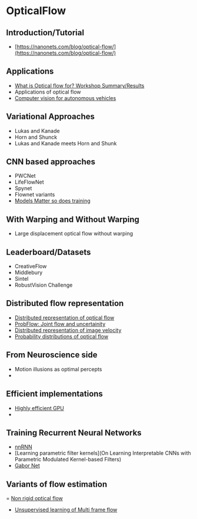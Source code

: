 # OpticalFlow

## Introduction/Tutorial 
- [https://nanonets.com/blog/optical-flow/](https://nanonets.com/blog/optical-flow/)

## Applications
 - [What is Optical flow for? Workshop Summary/Results](https://openaccess.thecvf.com/content_ECCVW_2018/papers/11134/Guney_What_Is_Optical_Flow_for_Workshop_Results_and_Summary_ECCVW_2018_paper.pdf)
 - Applications of optical flow 
 - [Computer vision for autonomous vehicles](https://www.nowpublishers.com/article/Details/CGV-079)
 
## Variational Approaches 
 - Lukas and Kanade
 - Horn and Shunck
 - Lukas and Kanade meets Horn and Shunk

## CNN based approaches
 - PWCNet
 - LifeFlowNet
 - Spynet
 - Flownet variants
 - [Models Matter so does training](https://arxiv.org/abs/1809.05571)
 
## With Warping and Without Warping
- Large displacement optical flow without warping 

 
## Leaderboard/Datasets
- CreativeFlow
- Middlebury
- Sintel
- RobustVision Challenge

## Distributed flow representation
-  [Distributed representation of optical flow](ftp://nozdr.ru/biblio/kolxoz/B/Rao,%20Olshausen,%20Lewicki.%20(eds.)%20Probabilistic%20models%20of%20the%20brain..%20Perception%20and%20neural%20function%20(MIT,%202002)(ISBN%200262182246)(335s)_B_.pdf#page=88)
- [ProbFlow: Joint flow and uncertainity](https://arxiv.org/abs/1809.05571)
- [Distributed representation of image velocity](https://pdfs.semanticscholar.org/6fa3/160f82c5a41f9f1441d2b8b6247130fafe39.pdf)
- [Probability distributions of optical flow](http://persci.mit.edu/pub_pdfs/simoncelli_prob.pdf)

## From Neuroscience side
- Motion illusions as optimal percepts
-

## Efficient implementations
- [Highly efficient GPU](https://link.springer.com/chapter/10.1007/978-3-642-35740-4_29)
- 

## Training Recurrent Neural Networks
- [nnRNN](https://papers.nips.cc/paper/9513-non-normal-recurrent-neural-network-nnrnn-learning-long-time-dependencies-while-improving-expressivity-with-transient-dynamics.pdf)
- [Learning parametric filter kernels](On Learning Interpretable CNNs with Parametric Modulated Kernel-based Filters)
- [Gabor Net](https://arxiv.org/abs/1904.13204)



## Variants of flow estimation
= [Non rigid optical flow](https://arxiv.org/pdf/1603.08120.pdf)
- [Unsupervised learning of Multi frame flow](https://arxiv.org/pdf/1603.08120.pdf)


